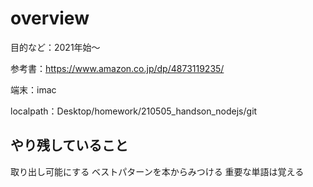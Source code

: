 # overview

目的など：2021年始〜

参考書：https://www.amazon.co.jp/dp/4873119235/

端末：imac

localpath：Desktop/homework/210505_handson_nodejs/git



## やり残していること
取り出し可能にする
ベストパターンを本からみつける
重要な単語は覚える